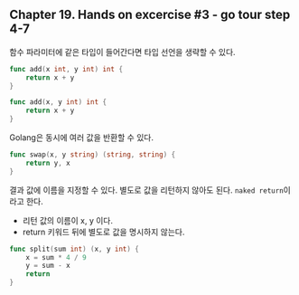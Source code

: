 
## Chapter 19. Hands on excercise #3 - go tour step 4-7

함수 파라미터에 같은 타입이 들어간다면 타입 선언을 생략할 수 있다.

```go
func add(x int, y int) int {
	return x + y
}
```

```go
func add(x, y int) int {
	return x + y
}
```

Golang은 동시에 여러 값을 반환할 수 있다.

```go
func swap(x, y string) (string, string) {
	return y, x
}
```

결과 값에 이름을 지정할 수 있다. 별도로 값을 리턴하지 않아도 된다. `naked return`이라고 한다.

- 리턴 값의 이름이 x, y 이다.
- return 키워드 뒤에 별도로 값을 명시하지 않는다.

```go
func split(sum int) (x, y int) {
	x = sum * 4 / 9
	y = sum - x
	return
}
```
